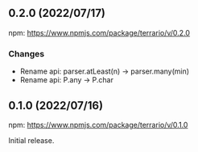 <!--
## 0.x.x (unreleased)

### Features

### Improvements

### Changes

### Bugfixes

-->

## 0.2.0 (2022/07/17)

npm: https://www.npmjs.com/package/terrario/v/0.2.0 

### Changes
- Rename api: parser.atLeast(n) -> parser.many(min)
- Rename api: P.any -> P.char

## 0.1.0 (2022/07/16)

npm: https://www.npmjs.com/package/terrario/v/0.1.0 

Initial release.

